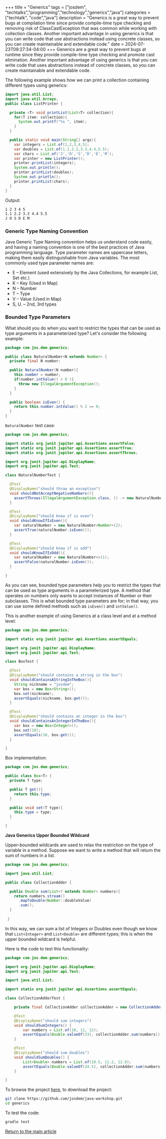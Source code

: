 +++
title = "Generics"
tags = ["josdem", "techtalks","programming","technology","generics","java"]
categories = ["techtalk", "code","java"]
description =  "Generics is a great way to prevent bugs at compilation time since provide compile-time type checking and removing risk of ClassCastException that was common while working with collection classes. Another important advantage in using generics is that you can write code that use abstractions instead using concrete classes, so you can create maintainable and extendable code."
date = 2024-07-23T09:27:34-04:00
+++
Generics are a great way to prevent bugs at runtime since they provide compile-time type checking and promote cast elimination. Another important advantage of using generics is that you can write code that uses abstractions instead of concrete classes, so you can create maintainable and extendable code.

The following example shows how we can print a collection containing different types using generics:
```java
import java.util.List;
import java.util.Arrays;
public class ListPrinter {

  private <T> void printList(List<T> collection){
    for(T item: collection){
      System.out.printf("%s ", item);
    }
  }

  public static void main(String[] args){
    var integers = List.of(1,2,3,4,5);
    var doubles = List.of(1.1,2.2,3.3,4.4,5.5);
    var chars = List.of('J','O','S','D','E','M');
    var printer = new ListPrinter();
    printer.printList(integers);
    System.out.println();
    printer.printList(doubles);
    System.out.println();
    printer.printList(chars);
  }
}
```
Output:
```bash
1 2 3 4 5
1.1 2.2 3.3 4.4 5.5
J O S D E M
```
### Generic Type Naming Convention

Java Generic Type Naming convention helps us understand code easily, and having a naming convention is one of the best practices of Java programming language. Type parameter names are uppercase letters, making them easily distinguishable from Java variables. The most commonly used type parameter names are:

* E – Element (used extensively by the Java Collections, for example List, Set etc.)
* K – Key (Used in Map)
* N – Number
* T – Type
* V – Value (Used in Map)
* S, U. – 2nd, 3rd types

### Bounded Type Parameters

What should you do when you want to restrict the types that can be used as type arguments in a parameterized type? Let's consider the following example:
```java
package com.jos.dem.generics;

public class NaturalNumber<N extends Number> {
  private final N number;

  public NaturalNumber(N number){
    this.number = number;
    if(number.intValue() < 0 ){
      throw new IllegalArgumentException();
    }
  }

  public boolean isEven() {
    return this.number.intValue() % 2 == 0;
  }
}
```
`NaturalNumber` test case:
```java
package com.jos.dem.generics;

import static org.junit.jupiter.api.Assertions.assertFalse;
import static org.junit.jupiter.api.Assertions.assertTrue;
import static org.junit.jupiter.api.Assertions.assertThrows;

import org.junit.jupiter.api.DisplayName;
import org.junit.jupiter.api.Test;

class NaturalNumberTest {

  @Test
  @DisplayName("should throw an exception")
  void shouldNotAcceptNegativeNumbers(){
    assertThrows(IllegalArgumentException.class, () -> new NaturalNumber<Number>(-1), "should throw an exception");
  }

  @Test
  @DisplayName("should know if is even")
  void shouldKnowIfIsEven(){
    var naturalNumber = new NaturalNumber<Number>(2);
    assertTrue(naturalNumber.isEven());
  }

  @Test
  @DisplayName("should know if is odd")
  void shouldKnowIfIsOdd(){
    var naturalNumber = new NaturalNumber<>(1);
    assertFalse(naturalNumber.isEven());
  }

}
```
As you can see, bounded type parameters help you to restrict the types that can be used as type arguments in a parameterized type. A method that operates on numbers only wants to accept instances of Number or their subclasses. This is what bounded type parameters are for; in that way, you can use some defined methods such as `isEven()` and `intValue()`.

This is another example of using Generics at a class level and at a method level:
```java
package com.jos.dem.generics;

import static org.junit.jupiter.api.Assertions.assertEquals;

import org.junit.jupiter.api.DisplayName;
import org.junit.jupiter.api.Test;

class BoxTest {

  @Test
  @DisplayName("should contains a string in the box")
  void shouldContainsAStringInTheBox(){
    String nickname = "josdem";
    var box = new Box<String>();
    box.set(nickname);
    assertEquals(nickname, box.get());
  }

  @Test
  @DisplayName("should contains an integer in the box")
  void shouldContainsAnIntegerInTheBox(){
    var box = new Box<Integer>();
    box.set(10);
    assertEquals(10, box.get());
  }

}
```
Box implementation:
```java
package com.jos.dem.generics;

public class Box<T> {
  private T type;

  public T get(){
    return this.type;
  }

  public void set(T type){
    this.type = type;
  }

}
```
**Java Generics Upper Bounded Wildcard**

Upper-bounded wildcards are used to relax the restriction on the type of variable in a method. Suppose we want to write a method that will return the sum of numbers in a list.
```java
package com.jos.dem.generics;

import java.util.List;

public class CollectionAdder {

  public Double sum(List<? extends Number> numbers){
    return numbers.stream()
      .mapToDouble(Number::doubleValue)
      .sum();
  }
    
 }
```
In this way, we can sum a list of Integers or Doubles even though we know that `List<Integer>` and `List<Double>` are different types; this is when the upper bounded wildcard is helpful.

Here is the code to test this functionality:
```java
package com.jos.dem.generics;

import org.junit.jupiter.api.DisplayName;
import org.junit.jupiter.api.Test;

import java.util.List;

import static org.junit.jupiter.api.Assertions.assertEquals;

class CollectionAdderTest {

    private final CollectionAdder collectionAdder = new CollectionAdder();

    @Test
    @DisplayName("should sum integers")
    void shouldSumIntegers() {
        var numbers = List.of(10, 11, 12);
        assertEquals(Double.valueOf(33), collectionAdder.sum(numbers));
    }

    @Test
    @DisplayName("should sum doubles")
    void shouldSumDoubles() {
        List<Double> numbers = List.of(10.5, 11.2, 12.8);
        assertEquals(Double.valueOf(34.5), collectionAdder.sum(numbers));
    }

}
```
To browse the project [here](https://github.com/josdem/java-workshop/tree/main/generics), to download the project:
```bash
git clone https://github.com/josdem/java-workshop.git
cd generics
```

To test the code:
```bash
gradle test
```
[Return to the main article](/techtalk/java)
